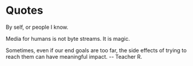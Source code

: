 # Quotes

By self, or people I know.

Media for humans is not byte streams. It is magic.

Sometimes, even if our end goals are too far, the side effects of trying to reach them can have meaningful impact. -- Teacher R.
